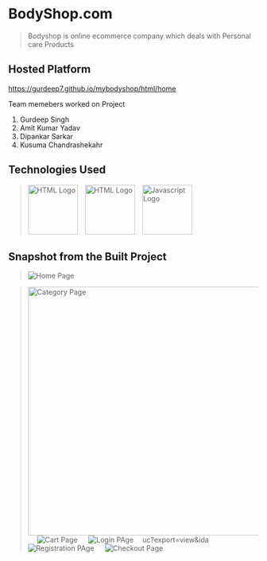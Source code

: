 # BodyShop.com

>Bodyshop is online ecommerce company which deals with Personal care Products

## Hosted Platform

https://gurdeep7.github.io/mybodyshop/html/home

Team memebers worked on Project
1. Gurdeep Singh
2. Amit Kumar Yadav
3. Dipankar Sarkar
4. Kusuma Chandrashekahr

## Technologies Used
> <img src = "https://i.stack.imgur.com/PgcSR.png" width = "100" height = "100" alt = "HTML Logo"/>
> &ensp; <img src = "https://upload.wikimedia.org/wikipedia/commons/thumb/d/d5/CSS3_logo_and_wordmark.svg/1200px-CSS3_logo_and_wordmark.svg.png" width = "100" height = "100" alt ="HTML Logo"/>
> &ensp; <img src = "https://cdn.iconscout.com/icon/free/png-256/javascript-2752148-2284965.png" width = "100" height = "100" alt = "Javascript Logo">

## Snapshot from the Built Project

> <img src = "https://drive.google.com/uc?export=view&id=10UD1sfxWFoVvM_0e8CwAMft-Aj68ouiJ" alt = "Home Page" /> &emsp;


> <img src = "https://drive.google.com/uc?export=view&id=10UjU5-dwJdio-rlyfc0g0tmEF2LtVTUt" width="500px" alt = "Category Page" /> &emsp;
> <img src = "https://drive.google.com/uc?export=view&id=10YcJbGyl7ZEDGSV2tD3EhAyL-Q2Ic0dN" alt = "Cart Page" /> &emsp;
> <img src = "https://drive.google.com/uc?export=view&id=10RoK7ihO4B_3Jc-HjtDaBBdbXQC8Ees0" alt = "Login PAge" /> &emsp;uc?export=view&ida
> <img src = "https://drive.google.com/uc?export=view&id=10b2IRFVIwBeGe1m7pvmQULxwoTrV92QE" alt = "Registration PAge" /> &emsp;
> <img src = "https://drive.google.com/uc?export=view&id=10UEH7QtLZ9uLk318DLc6R7IgUD33Jx5n" alt = "Checkout Page" /> &emsp;


